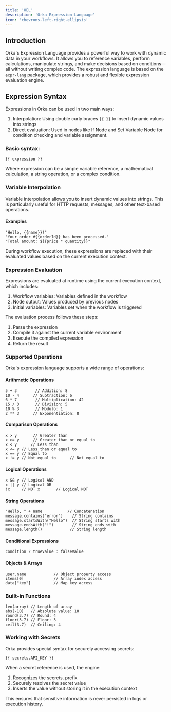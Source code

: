 ```yaml
---
title: 'OEL'
description: 'Orka Expression Language'
icon: 'chevrons-left-right-ellipsis'
---
```


## Introduction

Orka's Expression Language provides a powerful way to work with dynamic data in your workflows. It allows you to reference variables, perform calculations, manipulate strings, and make decisions based on conditions—all without writing complex code. The expression language is based on the `expr-lang` package, which provides a robust and flexible expression evaluation engine.

## Expression Syntax

Expressions in Orka can be used in two main ways:

1. Interpolation: Using double curly braces `{{ }}` to insert dynamic values into strings
2. Direct evaluation: Used in nodes like If Node and Set Variable Node for condition checking and variable assignment.

### Basic syntax:

```
{{ expression }}
```

Where expression can be a simple variable reference, a mathematical calculation, a string operation, or a complex condition.

### Variable Interpolation

Variable interpolation allows you to insert dynamic values into strings. This is particularly useful for HTTP requests, messages, and other text-based operations.

#### Examples

```
"Hello, {{name}}!"
"Your order #{{orderId}} has been processed."
"Total amount: ${{price * quantity}}"
```

During workflow execution, these expressions are replaced with their evaluated values based on the current execution context.

### Expression Evaluation

Expressions are evaluated at runtime using the current execution context, which includes:

1. Workflow variables: Variables defined in the workflow
2. Node output: Values produced by previous nodes
3. Initial variables: Variables set when the workflow is triggered

The evaluation process follows these steps:

1. Parse the expression
2. Compile it against the current variable environment
3. Execute the compiled expression
4. Return the result

### Supported Operations

Orka's expression language supports a wide range of operations:

#### Arithmetic Operations

```
5 + 3        // Addition: 8
10 - 4      // Subtraction: 6
6 * 7        // Multiplication: 42
15 / 3       // Division: 5
10 % 3       // Modulo: 1
2 ** 3      // Exponentiation: 8
```

#### Comparison Operations

```
x > y       // Greater than
x >= y      // Greater than or equal to
x < y      // Less than
x <= y // Less than or equal to
x == y // Equal to
x != y // Not equal to      // Not equal to
```

#### Logical Operations

```
x && y // Logical AND
x || y // Logical OR
!x     // NOT x       // Logical NOT
```

#### String Operations

```
"Hello, " + name           // Concatenation
message.contains("error")    // String contains
message.startsWith("Hello")  // String starts with
message.endsWith("!")        // String ends with
message.length()            // String length
```

#### Conditional Expressions

```
condition ? trueValue : falseValue
```

#### Objects & Arrays

```
user.name            // Object property access
items[0]             // Array index access
data["key"]          // Map key access
```

### Built-in Functions

```
len(array) // Length of array
abs(-10)   // Absolute value: 10
round(3.7) // Round: 4
floor(3.7) // Floor: 3
ceil(3.7)  // Ceiling: 4
```

### Working with Secrets

Orka provides special syntax for securely accessing secrets:

```
{{ secrets.API_KEY }}
```

When a secret reference is used, the engine:

1. Recognizes the secrets. prefix
2. Securely resolves the secret value
3. Inserts the value without storing it in the execution context

This ensures that sensitive information is never persisted in logs or execution history.